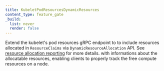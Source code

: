 ```yaml
---
title: KubeletPodResourcesDynamicResources
content_type: feature_gate
_build:
  list: never
  render: false
---
```

Extend the kubelet's pod resources gRPC endpoint to
to include resources allocated in `ResourceClaims` via `DynamicResourceAllocation` API.
See [resource allocation reporting](/docs/concepts/extend-kubernetes/compute-storage-net/device-plugins/#monitoring-device-plugin-resources) for more details.
with informations about the allocatable resources, enabling clients to properly
track the free compute resources on a node.
